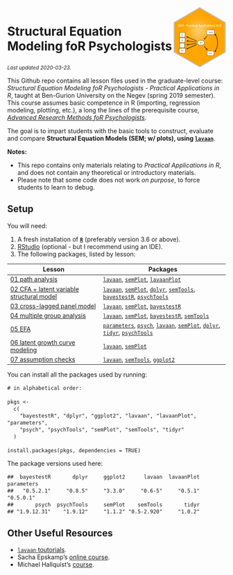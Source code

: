 
<img src='logo/BGUHex.png' align="right" height="139" />

# Structural Equation Modeling foR Psychologists

<sub>*Last updated 2020-03-23.*</sub>

This Github repo contains all lesson files used in the graduate-level
course: *Structural Equation Modeling foR Psychologists - Practical
Applications in R*, taught at Ben-Gurion University on the Negev (spring
2019 semester). This course assumes basic competence in R (importing,
regression modeling, plotting, etc.), a long the lines of the
prerequisite course, [*Advanced Research Methods foR
Psychologists*](https://github.com/mattansb/Advanced-Research-Methods-foR-Psychologists).

The goal is to impart students with the basic tools to construct,
evaluate and compare **Structural Equation Models (SEM; w/ plots), using
[`lavaan`](http://lavaan.ugent.be/)**.

**Notes:**

  - This repo contains only materials relating to *Practical
    Applications in R*, and does not contain any theoretical or
    introductory materials.  
  - Please note that some code does not work *on purpose*, to force
    students to learn to debug.

## Setup

You will need:

1.  A fresh installation of [**`R`**](https://cran.r-project.org/)
    (preferably version 3.6 or above).
2.  [RStudio](https://www.rstudio.com/products/rstudio/download/)
    (optional - but I recommend using an IDE).
3.  The following packages, listed by lesson:

| Lesson                                                                                              | Packages                                                                                                                                                                                                                                                                                                                                                                                                    |
| --------------------------------------------------------------------------------------------------- | ----------------------------------------------------------------------------------------------------------------------------------------------------------------------------------------------------------------------------------------------------------------------------------------------------------------------------------------------------------------------------------------------------------- |
| [01 path analysis](/01%20path%20analysis)                                                           | [`lavaan`](https://CRAN.R-project.org/package=lavaan), [`semPlot`](https://CRAN.R-project.org/package=semPlot), [`lavaanPlot`](https://CRAN.R-project.org/package=lavaanPlot)                                                                                                                                                                                                                               |
| [02 CFA + latent variable structural model](/02%20CFA%20+%20latent%20variable%20structural%20model) | [`lavaan`](https://CRAN.R-project.org/package=lavaan), [`semPlot`](https://CRAN.R-project.org/package=semPlot), [`dplyr`](https://CRAN.R-project.org/package=dplyr), [`semTools`](https://CRAN.R-project.org/package=semTools), [`bayestestR`](https://CRAN.R-project.org/package=bayestestR), [`psychTools`](https://CRAN.R-project.org/package=psychTools)                                                |
| [03 cross-lagged panel model](/03%20cross-lagged%20panel%20model)                                   | [`lavaan`](https://CRAN.R-project.org/package=lavaan), [`semPlot`](https://CRAN.R-project.org/package=semPlot), [`bayestestR`](https://CRAN.R-project.org/package=bayestestR)                                                                                                                                                                                                                               |
| [04 multiple group analysis](/04%20multiple%20group%20analysis)                                     | [`lavaan`](https://CRAN.R-project.org/package=lavaan), [`semPlot`](https://CRAN.R-project.org/package=semPlot), [`bayestestR`](https://CRAN.R-project.org/package=bayestestR), [`semTools`](https://CRAN.R-project.org/package=semTools)                                                                                                                                                                    |
| [05 EFA](/05%20EFA)                                                                                 | [`parameters`](https://CRAN.R-project.org/package=parameters), [`psych`](https://CRAN.R-project.org/package=psych), [`lavaan`](https://CRAN.R-project.org/package=lavaan), [`semPlot`](https://CRAN.R-project.org/package=semPlot), [`dplyr`](https://CRAN.R-project.org/package=dplyr), [`tidyr`](https://CRAN.R-project.org/package=tidyr), [`psychTools`](https://CRAN.R-project.org/package=psychTools) |
| [06 latent growth curve modeling](/06%20latent%20growth%20curve%20modeling)                         | [`lavaan`](https://CRAN.R-project.org/package=lavaan), [`semPlot`](https://CRAN.R-project.org/package=semPlot)                                                                                                                                                                                                                                                                                              |
| [07 assumption checks](/07%20assumption%20checks)                                                   | [`lavaan`](https://CRAN.R-project.org/package=lavaan), [`semTools`](https://CRAN.R-project.org/package=semTools), [`ggplot2`](https://CRAN.R-project.org/package=ggplot2)                                                                                                                                                                                                                                   |

You can install all the packages used by running:

    # in alphabetical order:

    pkgs <-
      c(
        "bayestestR", "dplyr", "ggplot2", "lavaan", "lavaanPlot", "parameters",
        "psych", "psychTools", "semPlot", "semTools", "tidyr"
      )

    install.packages(pkgs, dependencies = TRUE)

The package versions used here:

    ##  bayestestR       dplyr     ggplot2      lavaan  lavaanPlot  parameters 
    ##   "0.5.2.1"     "0.8.5"     "3.3.0"     "0.6-5"     "0.5.1"   "0.5.0.1" 
    ##       psych  psychTools     semPlot    semTools       tidyr 
    ## "1.9.12.31"    "1.9.12"     "1.1.2" "0.5-2.920"     "1.0.2"

## Other Useful Resources

  - [`lavaan` toutorials](http://lavaan.ugent.be/tutorial/index.html).  
  - Sacha Epskamp’s [online course](http://sachaepskamp.com/SEM2019).  
  - Michael Hallquist’s
    [course](https://psu-psychology.github.io/psy-597-SEM/).
